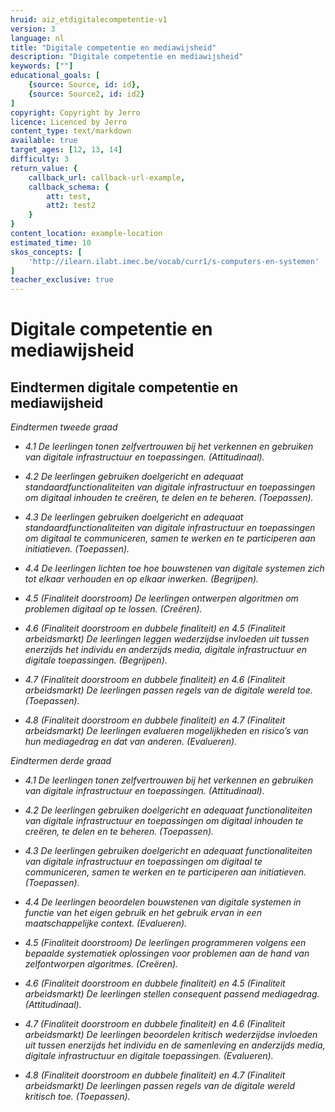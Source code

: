 ```yaml
---
hruid: aiz_etdigitalecompetentie-v1
version: 3
language: nl
title: "Digitale competentie en mediawijsheid"
description: "Digitale competentie en mediawijsheid"
keywords: [""]
educational_goals: [
    {source: Source, id: id}, 
    {source: Source2, id: id2}
]
copyright: Copyright by Jerro
licence: Licenced by Jerro
content_type: text/markdown
available: true
target_ages: [12, 13, 14]
difficulty: 3
return_value: {
    callback_url: callback-url-example,
    callback_schema: {
        att: test,
        att2: test2
    }
}
content_location: example-location
estimated_time: 10
skos_concepts: [
    'http://ilearn.ilabt.imec.be/vocab/curr1/s-computers-en-systemen'
]
teacher_exclusive: true
---
```

# Digitale competentie en mediawijsheid 
## Eindtermen digitale competentie en mediawijsheid 

*Eindtermen tweede graad* 
<em>
<ul><li>4.1 De leerlingen tonen zelfvertrouwen bij het verkennen en gebruiken van digitale infrastructuur en toepassingen. (Attitudinaal).</li></ul> 
<ul><li>4.2 De leerlingen gebruiken doelgericht en adequaat standaardfunctionaliteiten van digitale infrastructuur en toepassingen om digitaal inhouden te creëren, te delen en te beheren. (Toepassen).</li></ul> 
<ul><li>4.3 De leerlingen gebruiken doelgericht en adequaat standaardfunctionaliteiten van digitale infrastructuur en toepassingen om digitaal te communiceren, samen te werken en te participeren aan initiatieven. (Toepassen).</li></ul> 
<ul><li>4.4 De leerlingen lichten toe hoe bouwstenen van digitale systemen zich tot elkaar verhouden en op elkaar inwerken. (Begrijpen).</li></ul> 
<ul><li>4.5 (Finaliteit doorstroom) De leerlingen ontwerpen algoritmen om problemen digitaal op te lossen. (Creëren).</li></ul> 
<ul><li>4.6 (Finaliteit doorstroom en dubbele finaliteit) en 4.5 (Finaliteit arbeidsmarkt) De leerlingen leggen wederzijdse invloeden uit tussen enerzijds het individu en anderzijds media, digitale infrastructuur en digitale toepassingen. (Begrijpen).</li></ul> 
<ul><li>4.7 (Finaliteit doorstroom en dubbele finaliteit) en 4.6 (Finaliteit arbeidsmarkt) De leerlingen passen regels van de digitale wereld toe. (Toepassen).</li></ul> 
<ul><li>4.8 (Finaliteit doorstroom en dubbele finaliteit) en 4.7 (Finaliteit arbeidsmarkt) De leerlingen evalueren mogelijkheden en risico’s van hun mediagedrag en dat van anderen. (Evalueren).</li></ul> 
</em>

*Eindtermen derde graad* 
<em>
<ul><li>4.1 De leerlingen tonen zelfvertrouwen bij het verkennen en gebruiken van digitale infrastructuur en toepassingen. (Attitudinaal).</li></ul> 
<ul><li>4.2 De leerlingen gebruiken doelgericht en adequaat functionaliteiten van digitale infrastructuur en toepassingen om digitaal inhouden te creëren, te delen en te beheren. (Toepassen).</li></ul> 
<ul><li>4.3 De leerlingen gebruiken doelgericht en adequaat functionaliteiten van digitale infrastructuur en toepassingen om digitaal te communiceren, samen te werken en te participeren aan initiatieven. (Toepassen).</li></ul> 
<ul><li>4.4 De leerlingen beoordelen bouwstenen van digitale systemen in functie van het eigen gebruik en het gebruik ervan in een maatschappelijke context. (Evalueren).</li></ul> 
<ul><li>4.5 (Finaliteit doorstroom) De leerlingen programmeren volgens een bepaalde systematiek oplossingen voor problemen aan de hand van zelfontworpen algoritmes. (Creëren).</li></ul> 
<ul><li>4.6 (Finaliteit doorstroom en dubbele finaliteit) en 4.5 (Finaliteit arbeidsmarkt) De leerlingen stellen consequent passend mediagedrag. (Attitudinaal).</li></ul> 
<ul><li>4.7 (Finaliteit doorstroom en dubbele finaliteit) en 4.6 (Finaliteit arbeidsmarkt) De leerlingen beoordelen kritisch wederzijdse invloeden uit tussen enerzijds het individu en de samenleving en anderzijds media, digitale infrastructuur en digitale toepassingen. (Evalueren).</li></ul> 
<ul><li>4.8 (Finaliteit doorstroom en dubbele finaliteit) en 4.7 (Finaliteit arbeidsmarkt) De leerlingen passen regels van de digitale wereld kritisch toe. (Toepassen).</li></ul>
</em> 
